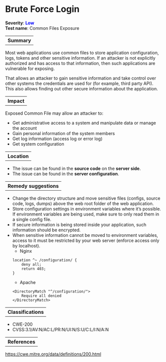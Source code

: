 # Brute Force Login

<b>Severity</b>: <b><font color="blue">Low</font></b><br>
<b>Test name</b>: Common Files Exposure

<table id="simple-table">
    <tr>
        <th><strong>Summary</strong></th>
    </tr>
</table>

Most web applications use common files to store application configuration, logs, tokens and other sensitive information. If an attacker is not explicitly authorized and has access to that information, then such applications are vulnerable for exposing. 

That allows an attacker to gain sensitive information and take control over other systems the credentials are used for (for example, third party API). This also allows finding out other secure information about the application.

<table id="simple-table">
    <tr>
        <th><strong>Impact</strong></th>
    </tr>
</table>

Exposed Common File may allow an attacker to:
* Get administrative access to a system and manipulate data or manage the account
* Gain personal information of the system members 
* Get log information (access log or error log)
* Get system configuration

<table id="simple-table">
    <tr>
        <th><strong>Location</strong></th>
    </tr>
</table>

* The issue can be found in the **source code** on the **server side**.
* The issue can be found in the **server configuration**.

<table id="simple-table">
    <tr>
        <th><strong>Remedy suggestions</strong></th>
    </tr>
</table>

* Change the directory structure and move sensitive files (configs, source code, logs, dumps) above the web root folder of the web application.
* Store configuration settings in environment variables where it’s possible. If environment variables are being used, make sure to only read them in a single config file.
* If secure information is being stored inside your application, such information should be encrypted.
* When sensitive information cannot be moved to environment variables, access to it must be restricted by your web server (enforce access only by localhost).
    * Nginx
    ```
    location ^~ /configuration/ {
        deny all;
        return 403;
    }
    ```
    * Apache
    ```
    <DirectoryMatch "^/configuration/">
        Require all denied
    </DirectoryMatch>
    ```

<table id="simple-table">
    <tr>
        <th><strong>Classifications</strong></th>
    </tr>
</table>

* CWE-200
* CVSS:3.1/AV:N/AC:L/PR:N/UI:N/S:U/C:L/I:N/A:N
 


<table id="simple-table">
    <tr>
        <th><strong>References</strong></th>
    </tr>
</table>

https://cwe.mitre.org/data/definitions/200.html